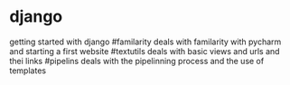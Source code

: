 # django
getting started with django
#familarity deals with familarity with pycharm and starting a first website
#textutils deals with basic views and urls and thei links
#pipelins deals with the pipelinning process and the use of templates
